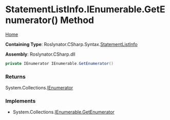 # StatementListInfo\.IEnumerable\.GetEnumerator\(\) Method

[Home](../../../../../README.md)

**Containing Type**: Roslynator\.CSharp\.Syntax\.[StatementListInfo](../README.md)

**Assembly**: Roslynator\.CSharp\.dll

```csharp
private IEnumerator IEnumerable.GetEnumerator()
```

### Returns

System\.Collections\.[IEnumerator](https://docs.microsoft.com/en-us/dotnet/api/system.collections.ienumerator)

### Implements

* System\.Collections\.[IEnumerable.GetEnumerator](https://docs.microsoft.com/en-us/dotnet/api/system.collections.ienumerable.getenumerator)
